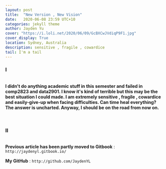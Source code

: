 ```yaml
---
layout: post
title:  "New Version , New Vision"
date:   2020-06-08 23:59 UTC+10
categories: jekyll theme
author: Jayden Yu
cover: "https://i.loli.net/2020/06/09/GcBXCwJVdiqP9F1.jpg"
cover_display: True
location: Sydney, Australia
description: sensitive , fragile , cowardice
tail: I'm a tail
---
```


###  I

<br>**I didn't do anything academic stuff in this semester and failed in comp2823 and data2901. I know it's kind of terrible but this may be the best situation I could made. I am extremely sensitive , fragile , cowardice and easily-give-up when facing difficulties. Can time heal everything? The answer is uncharted. Anyway, I should be on the road from now on.** 

<br>

### II

<br>**Previous article has been partly moved to Gitbook**  : ``` http://jaydenyl.gitbook.io/```

**My GitHub** : ```http://github.com/JaydenYL```

